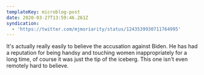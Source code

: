 ```yaml
---
templateKey: microblog-post
date: 2020-03-27T13:59:46.261Z
syndication:
  - 'https://twitter.com/mjmoriarity/status/1243539930711764995'
---
```


It's actually really easily to believe the accusation against Biden. He has had a reputation for being handsy and touching women inappropriately for a long time, of course it was just the tip of the iceberg. This one isn't even remotely hard to believe.

